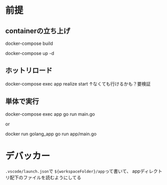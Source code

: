 # 前提
## containerの立ち上げ
docker-compose build

docker-compose up -d

## ホットリロード
docker-compose exec app realize start
↑なくても行けるかも？要検証

## 単体で実行
docker-compose exec app go run main.go

or

docker run golang_app go run app/main.go

# デバッカー
`.vscode/launch.json`で
`${workspaceFolder}/app`って書いて、
appディレクトリ配下のファイルを読むようにしてる